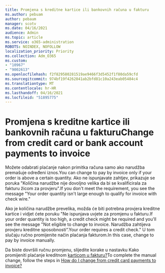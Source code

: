 ```yaml
---
title: Promjena s kreditne kartice ili bankovnih računa u fakturu
ms.author: pebuam
author: pebaum
manager: scotv
ms.date: 04/16/2021
audience: Admin
ms.topic: article
ms.service: o365-administration
ROBOTS: NOINDEX, NOFOLLOW
localization_priority: Priority
ms.collection: Adm_O365
ms.custom:
- "10967"
- "9002613"
ms.openlocfilehash: f2f829580281519ae9466f3d5452f1f80da59cfd
ms.sourcegitcommit: 974bf19f4262841ab2bfd81c10a243eab05484c4
ms.translationtype: MT
ms.contentlocale: hr-HR
ms.lasthandoff: 04/16/2021
ms.locfileid: "51895775"
---
```

# <a name="change-from-credit-card-or-bank-account-payments-to-invoice"></a><span data-ttu-id="049b0-102">Promjena s kreditne kartice ili bankovnih računa u fakturu</span><span class="sxs-lookup"><span data-stu-id="049b0-102">Change from credit card or bank account payments to invoice</span></span>

<span data-ttu-id="049b0-103">Možete odabrati plaćanje nakon primitka računa samo ako narudžba premašuje određeni iznos.</span><span class="sxs-lookup"><span data-stu-id="049b0-103">You can change to pay by invoice only if your order is above a certain quantity.</span></span> <span data-ttu-id="049b0-104">Ako ne ispunjavate zahtjev, prikazuje se poruka "Količina narudžbe nije dovoljno velika da bi se kvalificirala za fakturu žicom za provjeru".</span><span class="sxs-lookup"><span data-stu-id="049b0-104">If you don't meet the requirement, you see the message "Your order quantity isn't large enough to qualify for invoice with check wire."</span></span> 

<span data-ttu-id="049b0-105">Ako je količina narudžbe prevelika, možda će biti potrebna provjera kreditne kartice i vidjet ćete poruku "Ne ispunjava uvjete za promjenu u fakturu.</span><span class="sxs-lookup"><span data-stu-id="049b0-105">If your order quantity is too high, a credit check might be required and you'll see the message "Not eligible to change to invoice.</span></span> <span data-ttu-id="049b0-106">Narudžba zahtijeva provjeru kreditne sposobnosti“.</span><span class="sxs-lookup"><span data-stu-id="049b0-106">Your order requires a credit check."</span></span> <span data-ttu-id="049b0-107">U tom slučaju ručno promijenite način plaćanja fakturom.</span><span class="sxs-lookup"><span data-stu-id="049b0-107">In this case, change to pay by invoice manually.</span></span> 

<span data-ttu-id="049b0-108">Da biste dovršili ručnu promjenu, slijedite korake u nastavku Kako promijeniti plaćanje kreditnom [karticom u fakturu?](https://docs.microsoft.com/alchemyinsights/how-do-i-change-from-credit-card-payments-to-invoice)</span><span class="sxs-lookup"><span data-stu-id="049b0-108">To complete the manual change, follow the steps in [How do I change from credit card payments to invoice?](https://docs.microsoft.com/alchemyinsights/how-do-i-change-from-credit-card-payments-to-invoice)</span></span>